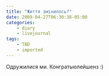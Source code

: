 ```yaml
---
title: "Життя змінилось?"
date: 2009-04-27T06:30:38-05:00
categories:
    - diary
    - livejournal
tags:
    - TBD
    - imported
---
```


Одружилися ми. Конгратьюлейшенз :)